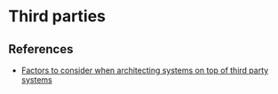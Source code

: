 # Third parties

## References

* [Factors to consider when architecting systems on top of third party systems](https://shekhargulati.com/2022/02/16/factors-to-consider-when-architecting-systems-on-top-of-third-party-systems/)
